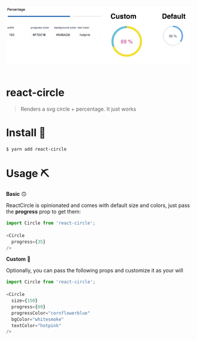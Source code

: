 <div align="center">
  <img src="demo.gif" alt="Logo" width="800">
  <br><br>
</div>

# react-circle
> Renders a svg circle + percentage. It just works

# Install 🚀

```
$ yarn add react-circle
```

# Usage ⛏

**Basic** 🙃

ReactCircle is opinionated and comes with default size and colors, just pass the **progress** prop to get them:

```javascript
import Circle from 'react-circle';

<Circle
  progress={35}
/>
```

**Custom** 💅

Optionally, you can pass the following props and customize it as your will

```javascript
import Circle from 'react-circle';

<Circle
  size={150}
  progress={69}
  progressColor="cornflowerblue"
  bgColor="whitesmoke"
  textColor="hotpink"
/>
```